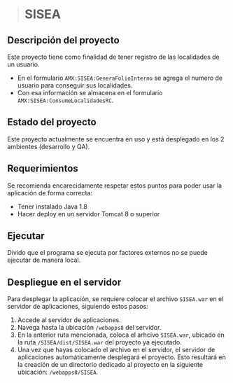 ># SISEA

## Descripción del proyecto

Este proyecto tiene como finalidad de tener registro de las localidades de un usuario.

- En el formulario `AMX:SISEA:GeneraFolioInterno` se agrega el numero de usuario para conseguir sus localidades.
- Con esa información se almacena en el formulario `AMX:SISEA:ConsumeLocalidadesRC`.

## Estado del proyecto

Este proyecto actualmente se encuentra en uso y está desplegado en los 2 ambientes (desarrollo y QA).

## Requerimientos

Se recomienda encarecidamente respetar estos puntos para poder usar la aplicación de forma correcta:

-   Tener instalado Java 1.8
-   Hacer deploy en un servidor Tomcat 8 o superior

## Ejecutar

Divido que el programa se ejecuta por factores externos no se puede ejecutar de manera local.

## Despliegue en el servidor

Para desplegar la aplicación, se requiere colocar el archivo `SISEA.war` en el servidor de aplicaciones, siguiendo estos pasos:

1.  Accede al servidor de aplicaciones.
2.  Navega hasta la ubicación `/webapps8` del servidor.
3.  En la anterior ruta mencionada, coloca el arhcivo `SISEA.war`, ubicado en la ruta `/SISEA/dist/SISEA.war` del proyecto ya ejecutado.
4.  Una vez que hayas colocado el archivo en el servidor, el servidor de aplicaciones automáticamente desplegará el proyecto. Esto resultará en la creación de un directorio dedicado al proyecto en la siguiente ubicación: `/webapps8/SISEA`.

